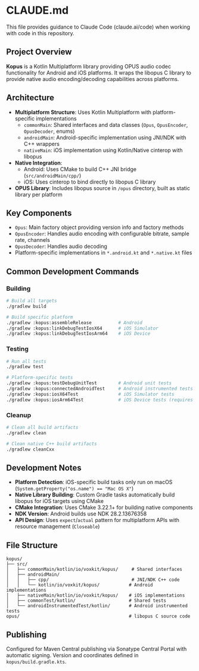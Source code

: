 # CLAUDE.md

This file provides guidance to Claude Code (claude.ai/code) when working with code in this repository.

## Project Overview

**Kopus** is a Kotlin Multiplatform library providing OPUS audio codec functionality for Android and iOS platforms. It wraps the libopus C library to provide native audio encoding/decoding capabilities across platforms.

## Architecture

- **Multiplatform Structure**: Uses Kotlin Multiplatform with platform-specific implementations
  - `commonMain`: Shared interfaces and data classes (`Opus`, `OpusEncoder`, `OpusDecoder`, enums)
  - `androidMain`: Android-specific implementation using JNI/NDK with C++ wrappers
  - `nativeMain`: iOS implementation using Kotlin/Native cinterop with libopus
- **Native Integration**: 
  - Android: Uses CMake to build C++ JNI bridge (`src/androidMain/cpp/`)
  - iOS: Uses cinterop to bind directly to libopus C library
- **OPUS Library**: Includes libopus source in `/opus` directory, built as static library per platform

## Key Components

- `Opus`: Main factory object providing version info and factory methods
- `OpusEncoder`: Handles audio encoding with configurable bitrate, sample rate, channels
- `OpusDecoder`: Handles audio decoding
- Platform-specific implementations in `*.android.kt` and `*.native.kt` files

## Common Development Commands

### Building
```bash
# Build all targets
./gradlew build

# Build specific platform
./gradlew :kopus:assembleRelease          # Android
./gradlew :kopus:linkDebugTestIosX64      # iOS Simulator
./gradlew :kopus:linkDebugTestIosArm64    # iOS Device
```

### Testing  
```bash
# Run all tests
./gradlew test

# Platform-specific tests
./gradlew :kopus:testDebugUnitTest        # Android unit tests
./gradlew :kopus:connectedAndroidTest     # Android instrumented tests
./gradlew :kopus:iosX64Test               # iOS Simulator tests
./gradlew :kopus:iosArm64Test             # iOS Device tests (requires device)
```

### Cleanup
```bash
# Clean all build artifacts
./gradlew clean

# Clean native C++ build artifacts
./gradlew cleanCxx
```

## Development Notes

- **Platform Detection**: iOS-specific build tasks only run on macOS (`System.getProperty("os.name") == "Mac OS X"`)
- **Native Library Building**: Custom Gradle tasks automatically build libopus for iOS targets using CMake
- **CMake Integration**: Uses CMake 3.22.1+ for building native components
- **NDK Version**: Android builds use NDK 28.2.13676358
- **API Design**: Uses `expect`/`actual` pattern for multiplatform APIs with resource management (`Closeable`)

## File Structure

```
kopus/
├── src/
│   ├── commonMain/kotlin/io/voxkit/kopus/     # Shared interfaces
│   ├── androidMain/
│   │   ├── cpp/                               # JNI/NDK C++ code
│   │   └── kotlin/io/voxkit/kopus/           # Android implementations
│   ├── nativeMain/kotlin/io/voxkit/kopus/    # iOS implementations
│   ├── commonTest/kotlin/                    # Shared tests
│   └── androidInstrumentedTest/kotlin/       # Android instrumented tests
opus/                                         # libopus C source code
```

## Publishing

Configured for Maven Central publishing via Sonatype Central Portal with automatic signing. Version and coordinates defined in `kopus/build.gradle.kts`.